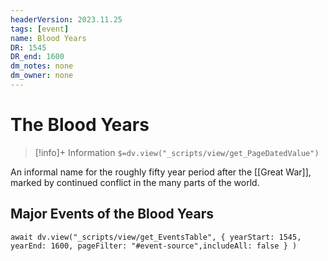 ```yaml
---
headerVersion: 2023.11.25
tags: [event]
name: Blood Years
DR: 1545
DR_end: 1600
dm_notes: none
dm_owner: none
---
```

# The Blood Years
>[!info]+ Information
> `$=dv.view("_scripts/view/get_PageDatedValue")`

An informal name for the roughly fifty year period after the [[Great War]], marked by continued conflict in the many parts of the world.

## Major Events of the Blood Years


```dataviewjs
await dv.view("_scripts/view/get_EventsTable", { yearStart: 1545, yearEnd: 1600, pageFilter: "#event-source",includeAll: false } )
```


